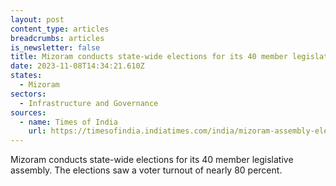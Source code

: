 ```yaml
---
layout: post
content_type: articles
breadcrumbs: articles
is_newsletter: false
title: Mizoram conducts state-wide elections for its 40 member legislative assembly
date: 2023-11-08T14:34:21.610Z
states:
  - Mizoram
sectors:
  - Infrastructure and Governance
sources:
  - name: Times of India
    url: https://timesofindia.indiatimes.com/india/mizoram-assembly-election-2023-live-updates-voting-today-mnf-congress-zpm/liveblog/105021385.cms
---
```

Mizoram conducts state-wide elections for its 40 member legislative assembly. The elections saw a voter turnout of nearly 80 percent.
